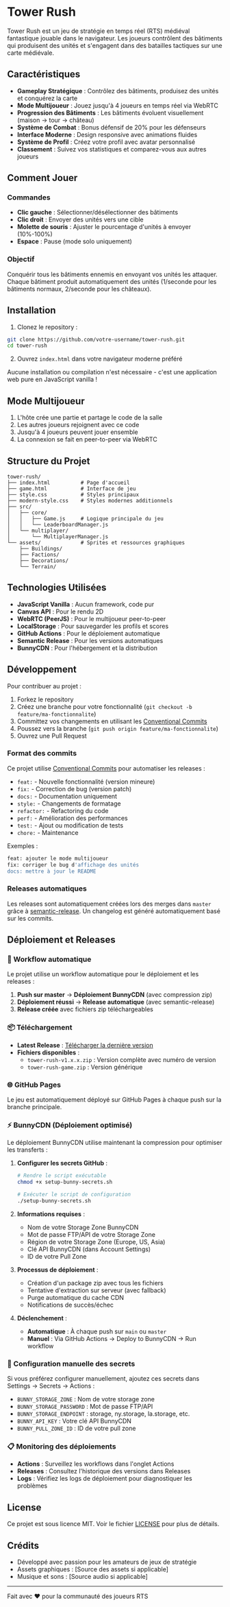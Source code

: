 # Tower Rush

Tower Rush est un jeu de stratégie en temps réel (RTS) médiéval fantastique jouable dans le navigateur. Les joueurs contrôlent des bâtiments qui produisent des unités et s'engagent dans des batailles tactiques sur une carte médiévale.

## Caractéristiques

- **Gameplay Stratégique** : Contrôlez des bâtiments, produisez des unités et conquérez la carte
- **Mode Multijoueur** : Jouez jusqu'à 4 joueurs en temps réel via WebRTC
- **Progression des Bâtiments** : Les bâtiments évoluent visuellement (maison → tour → château)
- **Système de Combat** : Bonus défensif de 20% pour les défenseurs
- **Interface Moderne** : Design responsive avec animations fluides
- **Système de Profil** : Créez votre profil avec avatar personnalisé
- **Classement** : Suivez vos statistiques et comparez-vous aux autres joueurs

## Comment Jouer

### Commandes

- **Clic gauche** : Sélectionner/désélectionner des bâtiments
- **Clic droit** : Envoyer des unités vers une cible
- **Molette de souris** : Ajuster le pourcentage d'unités à envoyer (10%-100%)
- **Espace** : Pause (mode solo uniquement)

### Objectif

Conquérir tous les bâtiments ennemis en envoyant vos unités les attaquer. Chaque bâtiment produit automatiquement des unités (1/seconde pour les bâtiments normaux, 2/seconde pour les châteaux).

## Installation

1. Clonez le repository :
```bash
git clone https://github.com/votre-username/tower-rush.git
cd tower-rush
```

2. Ouvrez `index.html` dans votre navigateur moderne préféré

Aucune installation ou compilation n'est nécessaire - c'est une application web pure en JavaScript vanilla !

## Mode Multijoueur

1. L'hôte crée une partie et partage le code de la salle
2. Les autres joueurs rejoignent avec ce code
3. Jusqu'à 4 joueurs peuvent jouer ensemble
4. La connexion se fait en peer-to-peer via WebRTC

## Structure du Projet

```
tower-rush/
├── index.html          # Page d'accueil
├── game.html           # Interface de jeu
├── style.css           # Styles principaux
├── modern-style.css    # Styles modernes additionnels
├── src/
│   ├── core/
│   │   ├── Game.js     # Logique principale du jeu
│   │   └── LeaderboardManager.js
│   └── multiplayer/
│       └── MultiplayerManager.js
└── assets/             # Sprites et ressources graphiques
    ├── Buildings/
    ├── Factions/
    ├── Decorations/
    └── Terrain/
```

## Technologies Utilisées

- **JavaScript Vanilla** : Aucun framework, code pur
- **Canvas API** : Pour le rendu 2D
- **WebRTC (PeerJS)** : Pour le multijoueur peer-to-peer
- **LocalStorage** : Pour sauvegarder les profils et scores
- **GitHub Actions** : Pour le déploiement automatique
- **Semantic Release** : Pour les versions automatiques
- **BunnyCDN** : Pour l'hébergement et la distribution

## Développement

Pour contribuer au projet :

1. Forkez le repository
2. Créez une branche pour votre fonctionnalité (`git checkout -b feature/ma-fonctionnalite`)
3. Committez vos changements en utilisant les [Conventional Commits](https://www.conventionalcommits.org/fr/v1.0.0/)
4. Poussez vers la branche (`git push origin feature/ma-fonctionnalite`)
5. Ouvrez une Pull Request

### Format des commits

Ce projet utilise [Conventional Commits](https://www.conventionalcommits.org/fr/v1.0.0/) pour automatiser les releases :

- `feat:` - Nouvelle fonctionnalité (version mineure)
- `fix:` - Correction de bug (version patch)
- `docs:` - Documentation uniquement
- `style:` - Changements de formatage
- `refactor:` - Refactoring du code
- `perf:` - Amélioration des performances
- `test:` - Ajout ou modification de tests
- `chore:` - Maintenance

Exemples :
```bash
feat: ajouter le mode multijoueur
fix: corriger le bug d'affichage des unités
docs: mettre à jour le README
```

### Releases automatiques

Les releases sont automatiquement créées lors des merges dans `master` grâce à [semantic-release](https://semantic-release.gitbook.io/semantic-release/). Un changelog est généré automatiquement basé sur les commits.

## Déploiement et Releases

### 🚀 Workflow automatique

Le projet utilise un workflow automatique pour le déploiement et les releases :

1. **Push sur master** → **Déploiement BunnyCDN** (avec compression zip)
2. **Déploiement réussi** → **Release automatique** (avec semantic-release)
3. **Release créée** avec fichiers zip téléchargeables

### 📦 Téléchargement

- **Latest Release** : [Télécharger la dernière version](https://github.com/gtko/towerRush/releases/latest)
- **Fichiers disponibles** :
  - `tower-rush-v1.x.x.zip` : Version complète avec numéro de version
  - `tower-rush-game.zip` : Version générique

### 🌐 GitHub Pages

Le jeu est automatiquement déployé sur GitHub Pages à chaque push sur la branche principale.

### ⚡ BunnyCDN (Déploiement optimisé)

Le déploiement BunnyCDN utilise maintenant la compression pour optimiser les transferts :

1. **Configurer les secrets GitHub** :
   ```bash
   # Rendre le script exécutable
   chmod +x setup-bunny-secrets.sh
   
   # Exécuter le script de configuration
   ./setup-bunny-secrets.sh
   ```

2. **Informations requises** :
   - Nom de votre Storage Zone BunnyCDN
   - Mot de passe FTP/API de votre Storage Zone
   - Région de votre Storage Zone (Europe, US, Asia)
   - Clé API BunnyCDN (dans Account Settings)
   - ID de votre Pull Zone

3. **Processus de déploiement** :
   - Création d'un package zip avec tous les fichiers
   - Tentative d'extraction sur serveur (avec fallback)
   - Purge automatique du cache CDN
   - Notifications de succès/échec

4. **Déclenchement** :
   - **Automatique** : À chaque push sur `main` ou `master`
   - **Manuel** : Via GitHub Actions → Deploy to BunnyCDN → Run workflow

### 🔧 Configuration manuelle des secrets

Si vous préférez configurer manuellement, ajoutez ces secrets dans Settings → Secrets → Actions :

- `BUNNY_STORAGE_ZONE` : Nom de votre storage zone
- `BUNNY_STORAGE_PASSWORD` : Mot de passe FTP/API
- `BUNNY_STORAGE_ENDPOINT` : storage, ny.storage, la.storage, etc.
- `BUNNY_API_KEY` : Votre clé API BunnyCDN
- `BUNNY_PULL_ZONE_ID` : ID de votre pull zone

### 📋 Monitoring des déploiements

- **Actions** : Surveillez les workflows dans l'onglet Actions
- **Releases** : Consultez l'historique des versions dans Releases
- **Logs** : Vérifiez les logs de déploiement pour diagnostiquer les problèmes

## License

Ce projet est sous licence MIT. Voir le fichier [LICENSE](LICENSE) pour plus de détails.

## Crédits

- Développé avec passion pour les amateurs de jeux de stratégie
- Assets graphiques : [Source des assets si applicable]
- Musique et sons : [Source audio si applicable]

---

Fait avec ❤️ pour la communauté des joueurs RTS
